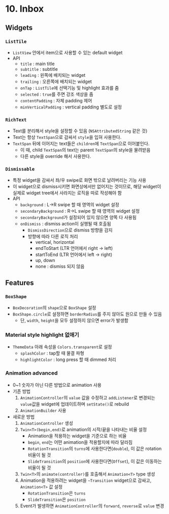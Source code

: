 # 10. Inbox

## Widgets

### `ListTile`

- `ListView` 안에서 item으로 사용할 수 있는 default widget
- API
  - `title` : main title
  - `subtitle` : subtitle
  - `leading` : 왼쪽에 배치되는 widget
  - `trailing` : 오른쪽에 배치되는 widget
  - `onTap` : `ListTile`에 선택기능 및 highlight 효과를 줌
  - `selected` : `true`를 주면 강조 색상을 줌
  - `contentPadding` : 자체 padding 제어
  - `minVerticalPadding` : vertical padding 별도로 설정

### `RichText`

- Text를 분리해서 style을 설정할 수 있음 (`NSAttributedString` 같은 것)
- Text는 항상 `TextSpan`으로 감싸서 `style`을 입혀 사용한다.
- `TextSpan` 뒤에 이어지는 text들은 `children`에 `TextSpan`으로 이어붙인다.
  - 이 때, child `TextSpan`의 text는 parent `TextSpan`의 style을 물려받음
  - 다른 style을 override 해서 사용한다.

### `Dismissable`

- 특정 widget을 감싸서 좌/우 swipe로 화면 밖으로 날려버리는 기능 사용
- 이 widget으로 dismiss시키면 화면상에서만 없어지는 것이므로, 해당 widget이 실제로 widget tree에서 사라지는 로직을 따로 작성해야 함
- API
  - `background` : L->R swipe 할 때 영역의 widget 설정
  - `secondaryBackground` : R->L swipe 할 때 영역의 widget 설정
  - `secondaryBackground`가 설정되어 있지 않으면 양쪽 다 사용됨
  - `onDismiss` : dismiss action이 실행될 때 호출됨
    - `DismissDirection`으로 dismiss 방향을 감지
    - 방향에 따라 다른 로직 처리
      - vertical, horizontal
      - endToStart (LTR 언어에서 right -> left)
      - startToEnd (LTR 언어에서 left -> right)
      - up, down
      - none : dismiss 되지 않음

## Features

### `BoxShape`

- `BoxDecoration`의 `shape`으로 `BoxShape` 설정
- `BoxShape.circle`로 설정하면 `borderRadius`를 주지 않아도 원으로 만들 수 있음
  - 단, `width`, `height`을 모두 설정하지 않으면 error가 발생함

### Material style highlight 없애기

- `ThemeData` 아래 속성을 `Colors.transparent`로 설정
  - `splashColor` : tap할 때 물결 파형
  - `highlightColor` : long press 할 때 dimmed 처리

### Animation advanced

- 0~1 숫자가 아닌 다른 방법으로 animation 사용
- 기존 방법
  1. `AnimationController`의 `value` 값을 수정하고 `addListener`로 변경되는 `value`값을 widget에 업데이트하며 `setState()`로 rebuild
  2. `AnimationBuilder` 사용
- 새로운 방법
  1. `AnimationController` 생성
  2. `Twin<T>(begin,end)`로 animation의 시작/끝을 나타내는 비율 설정
     - Animation을 적용하는 widget을 기준으로 하는 비율
     - `begin`, `end`는 어떤 animation을 적용할지에 따라 달라짐
     - `RotationTransition`의 `turns`에 사용한다면(`double`), 이 값은 rotation 비율이 될 것
     - `SlideTransition`의 `position`에 사용한다면(`Offset`), 이 값은 이동하는 비율이 될 것
  3. `Twin<T>`의 `animate(controller)`를 호출해서 `Animation<T>` type 생성
  4. Animation을 적용하려는 widget을 `~Transition` widget으로 감싸고, `Animation<T>` 값 설정
     - `RotationTransition`은 `turns`
     - `SlideTransition`은 `position`
  5. Event가 발생하면 `AnimationController`의 `forward`, `reverse`로 `value` 변경
